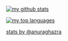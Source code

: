 [![my github stats](https://github-readme-stats.vercel.app/api?username=matalina&count_private=true&show_icons=true&hide_rank=true)](https://github.com/anuraghazra/github-readme-stats)

[![my top languages](https://github-readme-stats.vercel.app/api/top-langs/?username=matalina&layout=compact)](https://github.com/anuraghazra/github-readme-stats)

[stats by @anuraghazra](https://github.com/anuraghazra/github-readme-stats)
